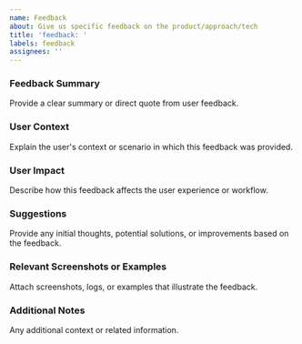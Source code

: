 ```yaml
---
name: Feedback
about: Give us specific feedback on the product/approach/tech
title: 'feedback: '
labels: feedback
assignees: ''
---
```


### Feedback Summary

Provide a clear summary or direct quote from user feedback.

### User Context

Explain the user's context or scenario in which this feedback was provided.

### User Impact

Describe how this feedback affects the user experience or workflow.

### Suggestions

Provide any initial thoughts, potential solutions, or improvements based on the feedback.

### Relevant Screenshots or Examples

Attach screenshots, logs, or examples that illustrate the feedback.

### Additional Notes

Any additional context or related information.
